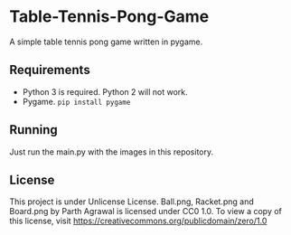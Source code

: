 # Table-Tennis-Pong-Game
A simple table tennis pong game written in pygame.

## Requirements
- Python 3 is required. Python 2 will not work.
- Pygame. ``` pip install pygame ```

## Running
 Just run the main.py with the images in this repository.
 
## License 
This project is under Unlicense License.
Ball.png, Racket.png and Board.png by Parth Agrawal is licensed under CC0 1.0. To view a copy of this license, visit https://creativecommons.org/publicdomain/zero/1.0
